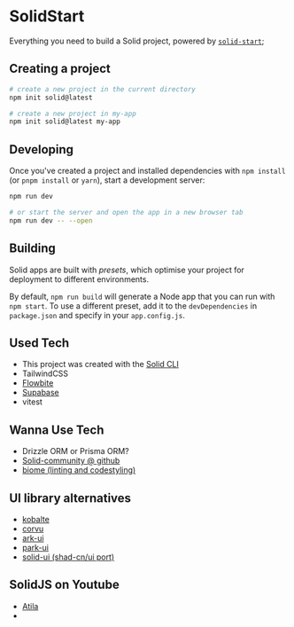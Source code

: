 # SolidStart

Everything you need to build a Solid project, powered by [`solid-start`](https://start.solidjs.com);

## Creating a project

```bash
# create a new project in the current directory
npm init solid@latest

# create a new project in my-app
npm init solid@latest my-app
```

## Developing

Once you've created a project and installed dependencies with `npm install` (or `pnpm install` or `yarn`), start a development server:

```bash
npm run dev

# or start the server and open the app in a new browser tab
npm run dev -- --open
```

## Building

Solid apps are built with _presets_, which optimise your project for deployment to different environments.

By default, `npm run build` will generate a Node app that you can run with `npm start`. To use a different preset, add it to the `devDependencies` in `package.json` and specify in your `app.config.js`.

## Used Tech
- This project was created with the [Solid CLI](https://solid-cli.netlify.app)
- TailwindCSS
- [Flowbite](https://flowbite.com/)
- [Supabase](https://supabase.com/docs)
- vitest

## Wanna Use Tech
- Drizzle ORM or Prisma ORM?
- [Solid-community @ github](https://github.com/solidjs-community)
- [biome (linting and codestyling)](https://biomejs.dev/linter/)

## UI library alternatives
- [kobalte](https://kobalte.dev/docs/core/overview/introduction)
- [corvu](https://corvu.dev/)
- [ark-ui](https://ark-ui.com/)
- [park-ui](https://park-ui.com/)
- [solid-ui (shad-cn/ui port)](https://www.solid-ui.com/)

## SolidJS on Youtube
- [Atila](https://www.youtube.com/@AtilaDotIO)
- 
